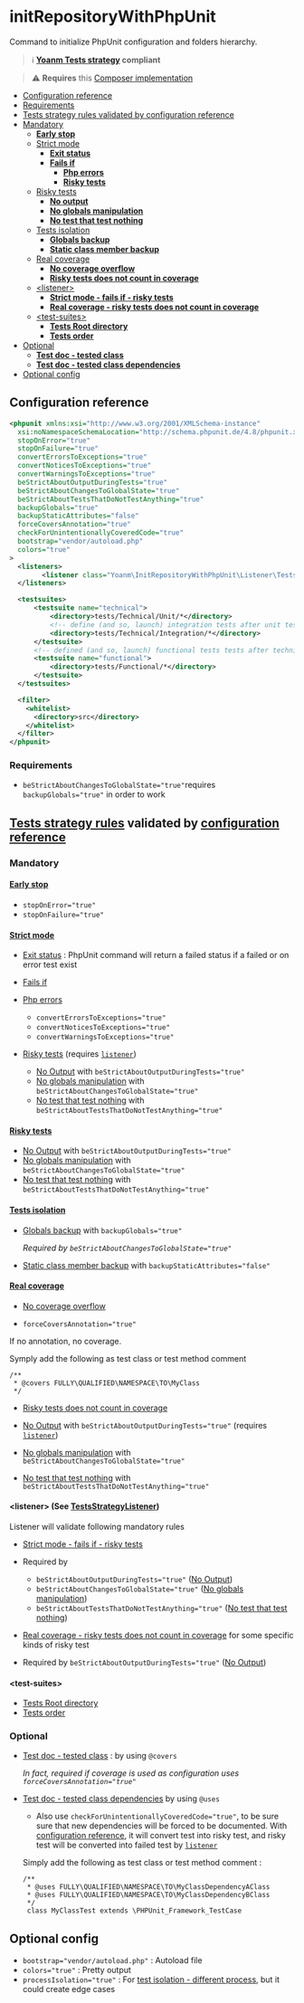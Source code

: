 # initRepositoryWithPhpUnit

Command to initialize PhpUnit configuration and folders hierarchy.

> :information_source: **[Yoanm Tests strategy](https://github.com/yoanm/Readme/blob/master/TESTS_STRATEGY.md) compliant**


> :warning: **Requires** this [Composer implementation](https://github.com/yoanm/initRepositoryWithComposer)

 * [Configuration reference](#configuration-reference)
  * [Requirements](#configuration-reference-requirements)
 * [Tests strategy rules validated by configuration reference](#rules-validated)
  * [Mandatory](#rules-validated-mandatory)
    * [**Early stop**](#rules-validated-mandatory-early-stop)
    * [Strict mode](#rules-validated-mandatory-strict-mode)
      * [**Exit status**](#rules-validated-mandatory-strict-mode-exit-status)
      * [**Fails if**](#rules-validated-mandatory-strict-mode-fails-if)
        * [**Php errors**](#rules-validated-mandatory-strict-mode-fails-if-php-errors)
        * [**Risky tests**](#rules-validated-mandatory-strict-mode-fails-if-risky-tests)
    * [Risky tests](#rules-validated-mandatory-risky-tests)
      * [**No output**](#rules-validated-mandatory-risky-tests-output)
      * [**No globals manipulation**](#rules-validated-mandatory-risky-tests-manipulate-globals)
      * [**No test that test nothing**](#rules-validated-mandatory-risky-tests-test-nothing)
    * [Tests isolation](#rules-validated-mandatory-tests-isolation)
      * [**Globals backup**](#rules-validated-mandatory-tests-isolation-globals)
      * [**Static class member backup**](#rules-validated-mandatory-tests-isolation-static-class-member)
    * [Real coverage](#rules-validated-mandatory-real-coverage)
      * [**No coverage overflow**](#rules-validated-mandatory-real-coverage-overflow)
      * [**Risky tests does not count in coverage**](#rules-validated-mandatory-real-coverage-risky-tests)
    * [\<listener>](#rules-validated-mandatory-listener)
      * [**Strict mode - fails if - risky tests**](#rules-validated-mandatory-listener-rule-1)
      * [**Real coverage - risky tests  does not count in coverage**](#rules-validated-mandatory-listener-rule-2)
    * [\<test-suites>](#rules-validated-mandatory-test-suites)
      * [**Tests Root directory**](#rules-validated-mandatory-test-suites-tests-root-directory)
      * [**Tests order**](#rules-validated-mandatory-test-suites-tests-order)
  * [Optional](#optional)
    * [**Test doc - tested class**](#optional-rule-1)
    * [**Test doc - tested class dependencies**](#optional-rule-2)
 * [Optional config](#optional-config)

## Configuration reference
```xml
<phpunit xmlns:xsi="http://www.w3.org/2001/XMLSchema-instance"
  xsi:noNamespaceSchemaLocation="http://schema.phpunit.de/4.8/phpunit.xsd"
  stopOnError="true"
  stopOnFailure="true"
  convertErrorsToExceptions="true"
  convertNoticesToExceptions="true"
  convertWarningsToExceptions="true"
  beStrictAboutOutputDuringTests="true"
  beStrictAboutChangesToGlobalState="true"
  beStrictAboutTestsThatDoNotTestAnything="true"
  backupGlobals="true"
  backupStaticAttributes="false"
  forceCoversAnnotation="true"
  checkForUnintentionallyCoveredCode="true"
  bootstrap="vendor/autoload.php"
  colors="true"
>
  <listeners>
        <listener class="Yoanm\InitRepositoryWithPhpUnit\Listener\TestsStrategyListener"/>
  </listeners>

  <testsuites>
      <testsuite name="technical">
          <directory>tests/Technical/Unit/*</directory>
          <!-- define (and so, launch) integration tests after unit tests => slower than unit tests -->
          <directory>tests/Technical/Integration/*</directory>
      </testsuite>
      <!-- defined (and so, launch) functional tests tests after technical tests => slower than technical tests -->
      <testsuite name="functional">
          <directory>tests/Functional/*</directory>
      </testsuite>
  </testsuites>

  <filter>
    <whitelist>
      <directory>src</directory>
    </whitelist>
  </filter>
</phpunit>
```
<a name="configuration-reference-requirements"></a>
### Requirements

  * `beStrictAboutChangesToGlobalState="true"`requires `backupGlobals="true"` in order to work

<a name="rules-validated"></a>
## [Tests strategy rules](https://github.com/yoanm/Readme/blob/master/TESTS_STRATEGY.md#rules) validated by [configuration reference](#configuration-reference)

<a name="rules-validated-mandatory"></a>
### Mandatory

<a name="rules-validated-mandatory-early-stop"></a>
#### [Early stop](https://github.com/yoanm/Readme/blob/master/TESTS_STRATEGY.md#rules-early-stop)

* `stopOnError="true"`
* `stopOnFailure="true"`

<a name="rules-validated-mandatory-strict-mode"></a>
#### [Strict mode](https://github.com/yoanm/Readme/blob/master/TESTS_STRATEGY.md#rules-strict-mode)

<a name="rules-validated-mandatory-strict-mode-exit-status"></a>
 * [Exit status](https://github.com/yoanm/Readme/blob/master/TESTS_STRATEGY.md#exit-status) : PhpUnit command will return a failed status if a failed or on error test exist
<a name="rules-validated-mandatory-strict-mode-fails-if"></a>
 * [Fails if](https://github.com/yoanm/Readme/blob/master/TESTS_STRATEGY.md#rules-strict-mode-fails-if)
<a name="rules-validated-mandatory-strict-mode-fails-if-php-errors"></a>
  * [Php errors](https://github.com/yoanm/Readme/blob/master/TESTS_STRATEGY.md#rules-strict-mode-fails-if-php-errors)

    * `convertErrorsToExceptions="true"`
    * `convertNoticesToExceptions="true"`
    * `convertWarningsToExceptions="true"`
<a name="rules-validated-mandatory-strict-mode-fails-if-risky-tests"></a>
  * [Risky tests](https://github.com/yoanm/Readme/blob/master/TESTS_STRATEGY.md#rules-strict-mode-fails-if-risky-tests) (requires [`listener`](#rules-validated-mandatory-listener))

    * [No Output](https://github.com/yoanm/Readme/blob/master/TESTS_STRATEGY.md#rules-risky-tests-output) with `beStrictAboutOutputDuringTests="true"`
    * [No globals manipulation](https://github.com/yoanm/Readme/blob/master/TESTS_STRATEGY.md#rules-risky-tests-manipulate-globals) with `beStrictAboutChangesToGlobalState="true"`
    * [No test that test nothing](https://github.com/yoanm/Readme/blob/master/TESTS_STRATEGY.md#rules-risky-tests-test-nothing) with `beStrictAboutTestsThatDoNotTestAnything="true"`

<a name="rules-validated-mandatory-risky-tests"></a>
#### [Risky tests](https://github.com/yoanm/Readme/blob/master/TESTS_STRATEGY.md#rules-risky-tests)

<a name="rules-validated-mandatory-risky-tests-output"></a>
 * [No Output](https://github.com/yoanm/Readme/blob/master/TESTS_STRATEGY.md#rules-risky-tests-output) with `beStrictAboutOutputDuringTests="true"` 
<a name="rules-validated-mandatory-risky-tests-manipulate-globals"></a>
 * [No globals manipulation](https://github.com/yoanm/Readme/blob/master/TESTS_STRATEGY.md#rules-risky-tests-manipulate-globals) with `beStrictAboutChangesToGlobalState="true"`
<a name="rules-validated-mandatory-risky-tests-test-nothing"></a>
 * [No test that test nothing](https://github.com/yoanm/Readme/blob/master/TESTS_STRATEGY.md#rules-risky-tests-test-nothing) with `beStrictAboutTestsThatDoNotTestAnything="true"`

<a name="rules-validated-mandatory-tests-isolation"></a>
#### [Tests isolation](https://github.com/yoanm/Readme/blob/master/TESTS_STRATEGY.md#rules-tests-isolation)
    
<a name="rules-validated-mandatory-tests-isolation-globals"></a>
 * [Globals backup](https://github.com/yoanm/Readme/blob/master/TESTS_STRATEGY.md#rules-tests-isolation-globals) with `backupGlobals="true"`
      
   *Required by `beStrictAboutChangesToGlobalState="true"`*

<a name="rules-validated-mandatory-tests-isolation-static-class-member"></a>
 * [Static class member backup](https://github.com/yoanm/Readme/blob/master/TESTS_STRATEGY.md#rules-tests-isolation-static-class-member) with `backupStaticAttributes="false"`
  
<a name="rules-validated-mandatory-real-coverage"></a>
#### [Real coverage](https://github.com/yoanm/Readme/blob/master/TESTS_STRATEGY.md#rules-real-coverage)
    
<a name="rules-validated-mandatory-real-coverage-overflow"></a>
 * [No coverage overflow](https://github.com/yoanm/Readme/blob/master/TESTS_STRATEGY.md#rules-real-coverage-overflow)
      
  * `forceCoversAnnotation="true"`

  If no annotation, no coverage.

  Symply add the following as test class or test method comment

  ```
  /**
   * @covers FULLY\QUALIFIED\NAMESPACE\TO\MyClass
   */
  ```

<a name="rules-validated-mandatory-real-coverage-risky-tests"></a>
 * [Risky tests does not count in coverage](https://github.com/yoanm/Readme/blob/master/TESTS_STRATEGY.md#rules-real-coverage-risky-tests)
    
  * [No Output](https://github.com/yoanm/Readme/blob/master/TESTS_STRATEGY.md#rules-risky-tests-output) with `beStrictAboutOutputDuringTests="true"` (requires [`listener`](#rules-validated-mandatory-listener))
  * [No globals manipulation](https://github.com/yoanm/Readme/blob/master/TESTS_STRATEGY.md#rules-risky-tests-manipulate-globals) with `beStrictAboutChangesToGlobalState="true"`
  * [No test that test nothing](https://github.com/yoanm/Readme/blob/master/TESTS_STRATEGY.md#rules-risky-tests-test-nothing) with `beStrictAboutTestsThatDoNotTestAnything="true"`

<a name="rules-validated-mandatory-listener"></a>
#### \<listener> (See [TestsStrategyListener](./src/Yoanm/InitRepositoryWithPhpUnit/Listener/TestsStrategyListener.php))
      
Listener will validate following mandatory rules

<a name="rules-validated-mandatory-listener-rule-1"></a>
 * [Strict mode - fails if - risky tests](https://github.com/yoanm/Readme/blob/master/TESTS_STRATEGY.md#rules-strict-mode-fails-if-risky-tests)

  * Required by 
      
    * `beStrictAboutOutputDuringTests="true"` ([No Output](https://github.com/yoanm/Readme/blob/master/TESTS_STRATEGY.md#rules-risky-tests-output))
    * `beStrictAboutChangesToGlobalState="true"` ([No globals manipulation](https://github.com/yoanm/Readme/blob/master/TESTS_STRATEGY.md#rules-risky-tests-manipulate-globals))
    * `beStrictAboutTestsThatDoNotTestAnything="true"` ([No test that test nothing](https://github.com/yoanm/Readme/blob/master/TESTS_STRATEGY.md#rules-risky-tests-test-nothing))

<a name="rules-validated-mandatory-listener-rule-2"></a>
 * [Real coverage - risky tests  does not count in coverage](https://github.com/yoanm/Readme/blob/master/TESTS_STRATEGY.md#rules-real-coverage-risky-tests) for some specific kinds of risky test   
      
  * Required by `beStrictAboutOutputDuringTests="true"` ([No Output](https://github.com/yoanm/Readme/blob/master/TESTS_STRATEGY.md#rules-risky-tests-output))
 
<a name="rules-validated-mandatory-test-suites"></a>
#### \<test-suites>
    
<a name="rules-validated-mandatory-test-suites-tests-root-directory"></a>
  * [Tests Root directory](https://github.com/yoanm/Readme/blob/master/TESTS_STRATEGY.md#tests-root-directory)
<a name="rules-validated-mandatory-test-suites-tests-order"></a>
  * [Tests order](https://github.com/yoanm/Readme/blob/master/TESTS_STRATEGY.md#tests-order)

### Optional

<a name="optional-rule-1"></a>
 * [Test doc - tested class](https://github.com/yoanm/Readme/blob/master/TESTS_STRATEGY.md#rules-test-documentation-tested-class-description) : by using `@covers`
      
   *In fact, required if coverage is used as configuration uses `forceCoversAnnotation="true"`*

<a name="optional-rule-2"></a>
 * [Test doc - tested class dependencies](https://github.com/yoanm/Readme/blob/master/TESTS_STRATEGY.md#rules-test-documentation-tested-class-dependencies-description) by using `@uses`
  
    * Also use `checkForUnintentionallyCoveredCode="true"`, to be sure sure that new dependencies will be forced to be documented. With [configuration reference](#configuration-reference), it will convert test into risky test, and risky test will be converted into failed test by [`listener`](#rules-validated-mandatory-listener)
      
    Simply add the following as test class or test method comment : 
    ```
    /**
     * @uses FULLY\QUALIFIED\NAMESPACE\TO\MyClassDependencyAClass
     * @uses FULLY\QUALIFIED\NAMESPACE\TO\MyClassDependencyBClass
     */
     class MyClassTest extends \PHPUnit_Framework_TestCase
     ```

## Optional config
  
 * `bootstrap="vendor/autoload.php"` : Autoload file
 * `colors="true"` : Pretty output
 * `processIsolation="true"` : For [test isolation - different process](https://github.com/yoanm/Readme/blob/master/TESTS_STRATEGY.md#rules-tests-isolation-different-process), but it could create edge cases
 
